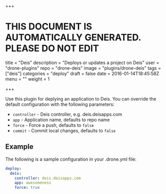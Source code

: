 +++

# THIS DOCUMENT IS AUTOMATICALLY GENERATED. PLEASE DO NOT EDIT

title = "Deis"
description = "Deploys or updates a project on Deis"
user = "drone-plugins"
repo = "drone-deis"
image = "plugins/drone-deis"
tags = ["deis"]
categories = "deploy"
draft = false
date = 2016-01-14T18:45:58Z
menu = ""
weight = 1

+++

Use this plugin for deplying an application to Deis. You can override the
default configuration with the following parameters:

* `controller` - Deis controller, e.g. deis.deisapps.com
* `app` - Application name, defaults to repo name
* `force` - Force a push, defaults to `false`
* `commit` - Commit local changes, defaults to `false`

## Example

The following is a sample configuration in your .drone.yml file:

```yaml
deploy:
  deis:
    controller: deis.deisapps.com
    app: awesomeness
    force: true
```

